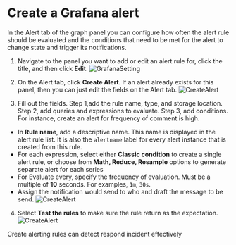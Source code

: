 # Create a Grafana alert
In the Alert tab of the graph panel you can configure how often the alert rule should be evaluated and the conditions that need to be met for the alert to change state and trigger its notifications.

1. Navigate to the panel you want to add or edit an alert rule for, click the title, and then click **Edit**.
![GrafanaSetting](./step3-1.png)

2. On the Alert tab, click **Create Alert**. If an alert already exists for this panel, then you can just edit the fields on the Alert tab.
![CreateAlert](./step3-2.png)

3. Fill out the fields. Step 1,add the rule name, type, and storage location. Step 2, add queries and expressions to evaluate. Step 3, add conditions. For instance, create an alert for frequency of comment is high.
  - In **Rule name**, add a descriptive name. This name is displayed in the alert rule list. It is also the `alertname` label for every alert instance that is created from this rule.
  - For each expression, select either **Classic condition** to create a single alert rule, or choose from **Math, Reduce, Resample** options to generate separate alert for each series
  - For Evaluate every, specify the frequency of evaluation. Must be a multiple of **10** seconds. For examples, `1m`, `30s`.
  - Assign the notification would send to who and draft the message to be send.
![CreateAlert](./step3-3.png)
  
 4. Select **Test the rules** to make sure the rule return as the expectation.
![CreateAlert](./step3-4.png)
 
 Create alerting rules can detect respond incident effectively 
